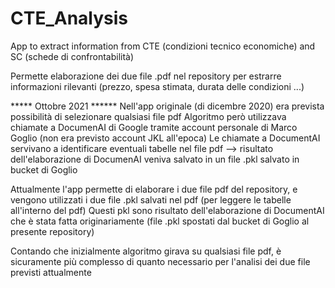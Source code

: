 # CTE_Analysis
App to extract information from CTE (condizioni tecnico economiche) and SC (schede di confrontabilità)


Permette elaborazione dei due file .pdf nel repository per estrarre informazioni rilevanti (prezzo, spesa stimata, durata delle condizioni ...) 

***** Ottobre 2021 ******
Nell'app originale (di dicembre 2020) era prevista possibilità di selezionare qualsiasi file pdf
Algoritmo però utilizzava chiamate a DocumenAI di Google tramite account personale di Marco Goglio (non era previsto account JKL all'epoca)
Le chiamate a DocumentAI servivano a identificare eventuali tabelle nel file pdf --> risultato dell'elaborazione di DocumenAI veniva salvato in un file .pkl salvato in bucket di Goglio

Attualmente l'app permette di elaborare i due file pdf del repository, e vengono utilizzati i due file .pkl salvati nel pdf (per leggere le tabelle all'interno del pdf)
Questi pkl sono risultato dell'elaborazione di DocumentAI che è stata fatta originariamente (file .pkl spostati dal bucket di Goglio al presente repository)

Contando che inizialmente algoritmo girava su qualsiasi file pdf, è sicuramente più complesso di quanto necessario per l'analisi dei due file previsti attualmente
